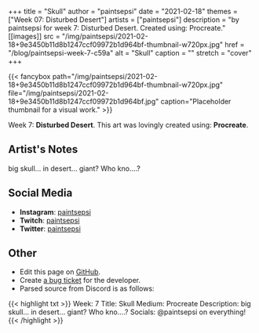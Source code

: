 +++
title =       "Skull"
author =      "paintsepsi"
date =        "2021-02-18"
themes =      ["Week 07: Disturbed Desert"]
artists =     ["paintsepsi"]
description = "by paintsepsi for week 7: Disturbed Desert. Created using: Procreate."
[[images]]
      src = "/img/paintsepsi/2021-02-18+9e3450b11d8b1247ccf09972b1d964bf-thumbnail-w720px.jpg"
      href = "/blog/paintsepsi-week-7-c59a"
      alt = "Skull"
      caption = ""
      stretch = "cover"
+++


{{< fancybox path="/img/paintsepsi/2021-02-18+9e3450b11d8b1247ccf09972b1d964bf-thumbnail-w720px.jpg" file="/img/paintsepsi/2021-02-18+9e3450b11d8b1247ccf09972b1d964bf.jpg" caption="Placeholder thumbnail for a visual work." >}}


Week 7: **Disturbed Desert**. This art was lovingly created using: **Procreate**.

## Artist's Notes

big skull... in desert... giant? Who kno....?

## Social Media

- **Instagram**: <a href='https://instagram.com/paintsepsi' target='_blank'>paintsepsi</a>
- **Twitch**: <a href='https://twitch.tv/paintsepsi' target='_blank'>paintsepsi</a>
- **Twitter**: <a href='https://twitter.com/paintsepsi' target='_blank'>paintsepsi</a>

## Other

- Edit this page on [GitHub](https://github.com/teaminkling/web-refresh/edit/main/content/blog/paintsepsi-week-7-c59a.md).
- Create [a bug ticket](https://github.com/teaminkling/web-refresh/issues/new?assignees=&labels=bug&template=problem-report.md&title=) for the developer.
- Parsed source from Discord is as follows:

{{< highlight txt >}}
Week: 7
Title: Skull
Medium: Procreate
Description: big skull... in desert... giant? Who kno....?
Socials: @paintsepsi on everything!
{{< /highlight >}}